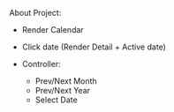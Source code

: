 About Project:

-   Render Calendar
-   Click date (Render Detail + Active date)
-   Controller:

    -   Prev/Next Month
    -   Prev/Next Year
    -   Select Date
